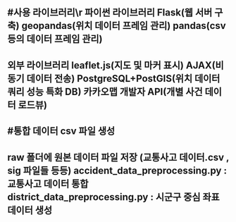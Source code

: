 #사용 라이브러리\r
파이썬 라이브러리
Flask(웹 서버 구축)
geopandas(위치 데이터 프레임 관리)
pandas(csv 등의 데이터 프레임 관리)
-----
외부 라이브러리
leaflet.js(지도 및 마커 표시)
AJAX(비동기 데이터 전송)
PostgreSQL+PostGIS(위치 데이터 쿼리 성능 특화 DB)
카카오맵 개발자 API(개별 사건 데이터 로드뷰)
----------------------------------
#통합 데이터 csv 파일 생성
-------
raw 폴더에 원본 데이터 파일 저장 (교통사고 데이터.csv , sig 파일들 등등)
accident_data_preprocessing.py : 교통사고 데이터 통합
district_data_preprocessing.py : 시군구 중심 좌표 데이터 생성
-------
